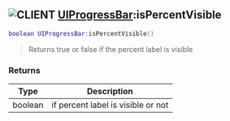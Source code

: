 ## ![](images/client.png "CLIENT") [UIProgressBar](ui_progress_bar):isPercentVisible

```lua
boolean UIProgressBar:isPercentVisible()
```

> Returns true or false if the percent label is visible

### Returns

| Type    | Description                        |
| ------- | ---------------------------------- |
| boolean | if percent label is visible or not |
